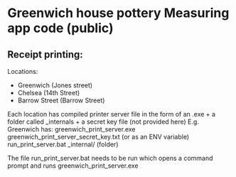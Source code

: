 # Greenwich house pottery Measuring app code (public)

## Receipt printing:
Locations: 
  - Greenwich (Jones street)
  - Chelsea (14th Street)
  - Barrow Street (Barrow Street)

Each location has compiled printer server file in the form of an .exe + a folder called _internals + a secret key file (not provided here)
E.g. Greenwich has:
  greenwich_print_server.exe
  greenwich_print_server_secret_key.txt (or as an ENV variable)
  run_print_server.bat 
  _internal/ (folder)

The file run_print_server.bat needs to be run which opens a command prompt and runs greenwich_print_server.exe


